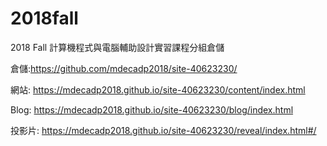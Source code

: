 # 2018fall
2018 Fall 計算機程式與電腦輔助設計實習課程分組倉儲

倉儲:https://github.com/mdecadp2018/site-40623230/

網站: https://mdecadp2018.github.io/site-40623230/content/index.html

Blog: https://mdecadp2018.github.io/site-40623230/blog/index.html

投影片: https://mdecadp2018.github.io/site-40623230/reveal/index.html#/
